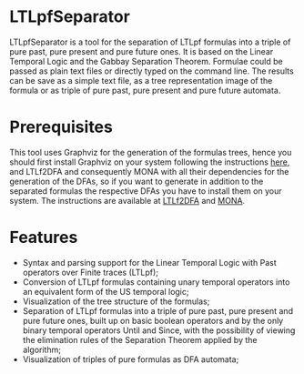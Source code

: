 # LTLpfSeparator

LTLpfSeparator is a tool for the separation of LTLpf formulas into a triple of pure past, pure present and pure future ones.
It is based on the Linear Temporal Logic and the Gabbay Separation Theorem.
Formulae could be passed as plain text files or directly typed on the command line.
The results can be save as a simple text file, as a tree representation image of the formula or as triple of pure past, pure present and pure future automata.

# Prerequisites

This tool uses Graphviz for the generation of the formulas trees, hence you should first install Graphviz on your system following the instructions 
<a href="https://graphviz.org/" title="Graphviz">here</a>, and LTLf2DFA and consequently MONA with all their dependencies for the generation of the DFAs, 
so if you want to generate in addition to the separated formulas the respective DFAs you have to install them on your system. 
The instructions are available at <a href="https://github.com/whitemech/LTLf2DFA" title="LTLf2DFA">LTLf2DFA</a>
and <a href="https://www.brics.dk/mona/" title="MONA">MONA</a>.

# Features

- Syntax and parsing support for the Linear Temporal Logic with Past operators over Finite traces (LTLpf);
- Conversion of LTLpf formulas containing unary temporal operators into an equivalent form of the US temporal logic;
- Visualization of the tree structure of the formulas;
- Separation of LTLpf formulas into a triple of pure past, pure present and pure future ones, 
built up on basic boolean operators and by the only binary temporal operators Until and Since, 
with the possibility of viewing the elimination rules of the Separation Theorem applied by the algorithm;
- Visualization of triples of pure formulas as DFA automata;
